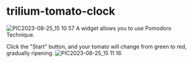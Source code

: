 # trilium-tomato-clock
![PIC2023-08-25_15 10 57](https://github.com/midormeepo/trilium-tomato-clock/assets/43932152/0e58f3ff-8754-4d1d-9ba8-5d978a9fb7d7)
A widget allows you to use Pomodoro Technique.

Click the "Start" button, and your tomato will change from green to red, gradually ripening.
![PIC2023-08-25_15 11 16](https://github.com/midormeepo/trilium-tomato-clock/assets/43932152/973abc84-8b3c-4d60-8d2d-dad1d8cac25d)


